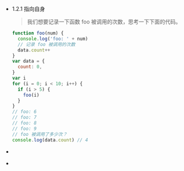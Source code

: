 - 1.2.1 指向自身
  
  > 我们想要记录一下函数 foo 被调用的次数，思考一下下面的代码。
  
  ```js
  function foo(num) {
    console.log('foo: ' + num)
    // 记录 foo 被调用的次数
    data.count++
  }
  var data = {
    count: 0,
  }
  var i
  for (i = 0; i < 10; i++) {
    if (i > 5) {
      foo(i)
    }
  }
  // foo: 6
  // foo: 7
  // foo: 8
  // foo: 9
  // foo 被调用了多少次？
  console.log(data.count) // 4
  ```
- ```
- ```